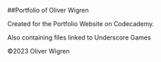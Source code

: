 ##Portfolio of Oliver Wigren

Created for the Portfolio Website on Codecademy.

Also containing files linked to Underscore Games

©2023 Oliver Wigren
